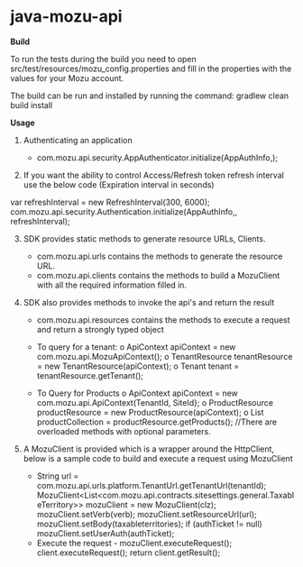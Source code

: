 
java-mozu-api
=============
<b>Build</b><br/>

To run the tests during the build you need to open src/test/resources/mozu_config.properties and fill in the properties with the values for your Mozu account.

The build can be run and installed by running the command: gradlew clean build install

<b>Usage</b><br/>

1. Authenticating an application<br/>
	- com.mozu.api.security.AppAuthenticator.initialize(AppAuthInfo,<Mozu Reverse Proxy Url>);
	
2. If you want the ability to control Access/Refresh token refresh interval use the below code (Expiration interval in seconds)

var refreshInterval = new RefreshInterval(300, 6000);<br/>
com.mozu.api.security.Authentication.initialize(AppAuthInfo,<Mozu Reverse Proxy Url>, refreshInterval);

3. SDK provides static methods to generate resource URLs, Clients.

	- com.mozu.api.urls contains the methods to generate the resource URL. 
	- com.mozu.api.clients contains the methods to build a MozuClient with all the required information filled in.

4. SDK also provides methods to invoke the api's and return the result
	- com.mozu.api.resources contains the methods to execute a request and return a strongly typed object
	- To query for a tenant:
		o ApiContext apiContext = new com.mozu.api.MozuApiContext();
		o TenantResource tenantResource = new TenantResource(apiContext);
		o Tenant tenant = tenantResource.getTenant(<tenantId>);
        
    - To Query for Products
       o ApiContext apiContext = new com.mozu.api.ApiContext(TenantId, SiteId};
       o ProductResource productResource = new ProductResource(apiContext);
       o List<Product> productCollection = productResource.getProducts(); //There are overloaded methods with optional parameters. 

5. A MozuClient is provided which is a wrapper around the HttpClient, below is a sample code to build and execute a request using MozuClient
	- String url = com.mozu.api.urls.platform.TenantUrl.getTenantUrl(tenantId);
		MozuClient<List<com.mozu.api.contracts.sitesettings.general.TaxableTerritory>> mozuClient = new MozuClient(clz);
		mozuClient.setVerb(verb);
		mozuClient.setResourceUrl(url);
		mozuClient.setBody(taxableterritories);
		if (authTicket != null)
			mozuClient.setUserAuth(authTicket);
    - Execute the request - mozuClient.executeRequest();
 		     client.executeRequest();
		     return client.getResult();

